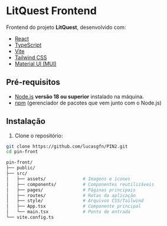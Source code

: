 # LitQuest Frontend

Frontend do projeto **LitQuest**, desenvolvido com:

- [React](https://reactjs.org/)
- [TypeScript](https://www.typescriptlang.org/)
- [Vite](https://vitejs.dev/)
- [Tailwind CSS](https://tailwindcss.com/)
- [Material UI (MUI)](https://mui.com/)

 ##  Pré-requisitos

- [Node.js](https://nodejs.org/) **versão 18 ou superior** instalado na máquina.
- [npm](https://www.npmjs.com/) (gerenciador de pacotes que vem junto com o Node.js)

##  Instalação

1. Clone o repositório:

```bash
git clone https://github.com/lucasgfn/PIN2.git
cd pin-front

pin-front/
├── public/
├── src/
│   ├── assets/              # Imagens e ícones
│   ├── components/          # Componentes reutilizáveis 
│   ├── pages/               # Páginas principais
│   ├── routes/              # Rotas da aplicação
│   ├── style/               # Arquivos CSS/Tailwind
│   ├── App.tsx              # Componente principal
│   └── main.tsx             # Ponto de entrada
└── vite.config.ts
